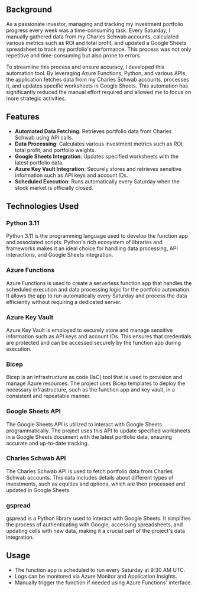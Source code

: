 ## Background

As a passionate investor, managing and tracking my investment portfolio progress every week was a time-consuming task. Every Saturday, I manually gathered data from my Charles Schwab accounts, calculated various metrics such as ROI and total profit, and updated a Google Sheets spreadsheet to track my portfolio's performance. This process was not only repetitive and time-consuming but also prone to errors.

To streamline this process and ensure accuracy, I developed this automation tool. By leveraging Azure Functions, Python, and various APIs, the application fetches data from my Charles Schwab accounts, processes it, and updates specific worksheets in Google Sheets. This automation has significantly reduced the manual effort required and allowed me to focus on more strategic activities.

## Features

- **Automated Data Fetching**: Retrieves portfolio data from Charles Schwab using API calls.
- **Data Processing**: Calculates various investment metrics such as ROI, total profit, and portfolio weights.
- **Google Sheets Integration**: Updates specified worksheets with the latest portfolio data.
- **Azure Key Vault Integration**: Securely stores and retrieves sensitive information such as API keys and account IDs.
- **Scheduled Execution**: Runs automatically every Saturday when the stock market is officially closed.

## Technologies Used

### Python 3.11
Python 3.11 is the programming language used to develop the function app and associated scripts. Python's rich ecosystem of libraries and frameworks makes it an ideal choice for handling data processing, API interactions, and Google Sheets integration.

### Azure Functions
Azure Functions is used to create a serverless function app that handles the scheduled execution and data processing logic for the portfolio automation. It allows the app to run automatically every Saturday and process the data efficiently without requiring a dedicated server.

### Azure Key Vault
Azure Key Vault is employed to securely store and manage sensitive information such as API keys and account IDs. This ensures that credentials are protected and can be accessed securely by the function app during execution.

### Bicep
Bicep is an infrastructure as code (IaC) tool that is used to provision and manage Azure resources. The project uses Bicep templates to deploy the necessary infrastructure, such as the function app and key vault, in a consistent and repeatable manner.

### Google Sheets API
The Google Sheets API is utilized to interact with Google Sheets programmatically. The project uses this API to update specified worksheets in a Google Sheets document with the latest portfolio data, ensuring accurate and up-to-date tracking.

### Charles Schwab API
The Charles Schwab API is used to fetch portfolio data from Charles Schwab accounts. This data includes details about different types of investments, such as equities and options, which are then processed and updated in Google Sheets.

### gspread
gspread is a Python library used to interact with Google Sheets. It simplifies the process of authenticating with Google, accessing spreadsheets, and updating cells with new data, making it a crucial part of the project's data integration.

## Usage

- The function app is scheduled to run every Saturday at 9:30 AM UTC.
- Logs can be monitored via Azure Monitor and Application Insights.
- Manually trigger the function if needed using Azure Functions' interface.
